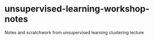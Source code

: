 # unsupervised-learning-workshop-notes
Notes and scratchwork from unsupervised learning clustering lecture
